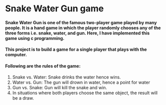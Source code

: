 # Snake Water Gun game
#### Snake Water Gun is one of the famous two-player game played by many people. It is a hand game in which the player randomly chooses any of the three forms i.e. snake, water, and gun. Here, I have implemented this game using c programming.
#### This project is to build a game for a single player that plays with the computer.
#### Following are the rules of the game:
1. Snake vs. Water: Snake drinks the water hence wins.
2. Water vs. Gun: The gun will drown in water, hence a point for water
3. Gun vs. Snake: Gun will kill the snake and win.
4. In situations where both players choose the same object, the result will be a draw.
